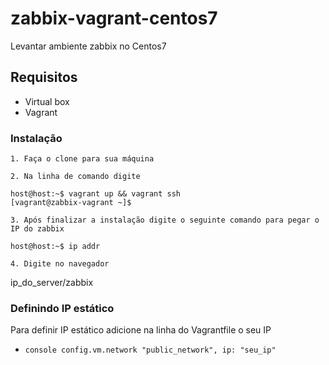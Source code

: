 # zabbix-vagrant-centos7
Levantar ambiente zabbix no Centos7
## Requisitos

* Virtual box
* Vagrant

### Instalação

	1. Faça o clone para sua máquina

	2. Na linha de comando digite

```console
host@host:~$ vagrant up && vagrant ssh
[vagrant@zabbix-vagrant ~]$ 
```
	3. Após finalizar a instalação digite o seguinte comando para pegar o IP do zabbix
```console 
host@host:~$ ip addr
```
	4. Digite no navegador
ip_do_server/zabbix

### Definindo IP estático

Para definir IP estático adicione na linha do Vagrantfile o seu IP

* ```console config.vm.network "public_network", ip: "seu_ip"```
